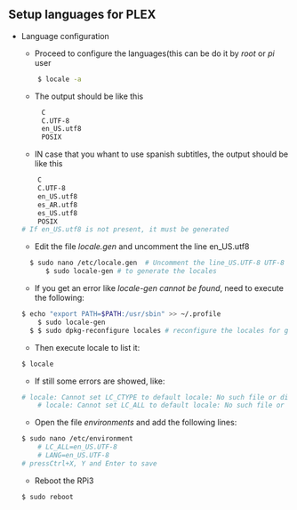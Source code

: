 ## Setup languages for PLEX
* Language configuration
	* Proceed to configure the languages(this can be do it by *root* or *pi* user
    ```bash
		$ locale -a
    ```
	* The output should be like this
    ```bash
		 C
		 C.UTF-8
		 en_US.utf8
		 POSIX
    ```
	* IN case that you whant to use spanish subtitles, the output should be like this
    ```bash
		C
		C.UTF-8
		en_US.utf8
		es_AR.utf8
		es_US.utf8
		POSIX
    # If en_US.utf8 is not present, it must be generated
    ```
	* Edit the file *locale.gen* and uncomment the line en_US.utf8
	
    ```bash
      $ sudo nano /etc/locale.gen  # Uncomment the line_US.UTF-8 UTF-8 and press Ctrl+X, Y and Enter
		  $ sudo locale-gen # to generate the locales
    ```
	* If you get an error like *locale-gen cannot be found*, need to execute the following:
	
    ```bash
    $ echo "export PATH=$PATH:/usr/sbin" >> ~/.profile
		$ sudo locale-gen
	  $ $ sudo dpkg-reconfigure locales # reconfigure the locales for good measures
    ```
	* Then execute locale to list it:
	
    ```bash
    $ locale
    ```
	* If still some errors are showed, like:
	
    ```bash
    # locale: Cannot set LC_CTYPE to default locale: No such file or directory
		# locale: Cannot set LC_ALL to default locale: No such file or directory
    ```
	* Open the file *environments* and add the following lines:
	
    ```bash
    $ sudo nano /etc/environment
		# LC_ALL=en_US.UTF-8
		# LANG=en_US.UTF-8
    # pressCtrl+X, Y and Enter to save
    ```
	* Reboot the RPi3
	
    ```bash
    $ sudo reboot
    ```
